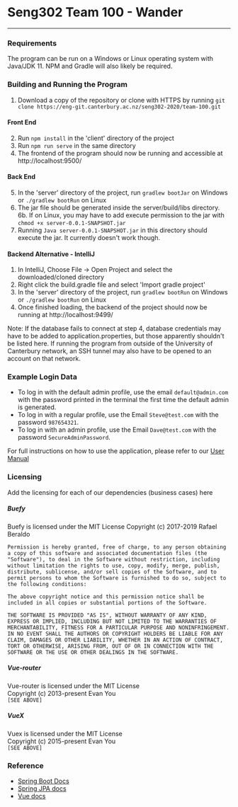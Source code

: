# Seng302 Team 100 - Wander
-----
### Requirements
The program can be run on a Windows or Linux operating system with Java/JDK 11. 
NPM and Gradle will also likely be required. 

### Building and Running the Program

1. Download a copy of the repository or clone with HTTPS by running `git clone https://eng-git.canterbury.ac.nz/seng302-2020/team-100.git`

#### Front End
2. Run `npm install` in the 'client' directory of the project
3. Run `npm run serve` in the same directory
4. The frontend of the program should now be running and accessible at http://localhost:9500/

#### Back End
5. In the 'server' directory of the project, run `gradlew bootJar` on Windows or `./gradlew bootRun` on Linux
6. The jar file should be generated inside the server/build/libs directory.  
6b. If on Linux, you may have to add execute permission to the jar with `chmod +x server-0.0.1-SNAPSHOT.jar`
7. Running `Java server-0.0.1-SNAPSHOT.jar` in this directory should execute the jar. It currently doesn't work though.

#### Backend Alternative - IntelliJ
1. In IntelliJ, Choose File -> Open Project and select the downloaded/cloned directory
2. Right click the build.gradle file and select 'Import gradle project'
3. In the 'server' directory of the project, run `gradlew bootRun` on Windows or `./gradlew bootRun` on Linux
4. Once finished loading, the backend of the project should now be running at http://localhost:9499/

Note: If the database fails to connect at step 4, database credentials may have to be added to application.properties, but those apparently shouldn't be listed here. If running the program from outside of the University of Canterbury network, an SSH tunnel may also have to be opened to an account on that network.


### Example Login Data

 - To log in with the default admin profile, use the email `default@admin.com` with the password printed in the terminal the first time the default admin is generated.
 - To log in with a regular profile, use the Email `Steve@test.com` with the password `987654321`.  
 - To log in with an admin profile, use the Email `Dave@test.com` with the password `SecureAdminPassword`.
 
For full instructions on how to use the application, please refer to our [User Manual](https://eng-git.canterbury.ac.nz/seng302-2020/team-100/wikis/User-Manual) 

### Licensing

Add the licensing for each of our dependencies (business cases) here

##### Buefy
Buefy is licensed under the MIT License
Copyright (c) 2017-2019 Rafael Beraldo

`Permission is hereby granted, free of charge, to any person obtaining a copy
of this software and associated documentation files (the "Software"), to deal
in the Software without restriction, including without limitation the rights
to use, copy, modify, merge, publish, distribute, sublicense, and/or sell
copies of the Software, and to permit persons to whom the Software is
furnished to do so, subject to the following conditions:`

`The above copyright notice and this permission notice shall be included in all
copies or substantial portions of the Software.`

`THE SOFTWARE IS PROVIDED "AS IS", WITHOUT WARRANTY OF ANY KIND, EXPRESS OR
IMPLIED, INCLUDING BUT NOT LIMITED TO THE WARRANTIES OF MERCHANTABILITY,
FITNESS FOR A PARTICULAR PURPOSE AND NONINFRINGEMENT. IN NO EVENT SHALL THE
AUTHORS OR COPYRIGHT HOLDERS BE LIABLE FOR ANY CLAIM, DAMAGES OR OTHER
LIABILITY, WHETHER IN AN ACTION OF CONTRACT, TORT OR OTHERWISE, ARISING FROM,
OUT OF OR IN CONNECTION WITH THE SOFTWARE OR THE USE OR OTHER DEALINGS IN THE
SOFTWARE.`

##### Vue-router
Vue-router is licensed under the MIT License  
Copyright (c) 2013-present Evan You  
`[SEE ABOVE]`

##### VueX
Vuex is licensed under the MIT License  
Copyright (c) 2015-present Evan You  
`[SEE ABOVE]`

### Reference
- [Spring Boot Docs](https://docs.spring.io/spring-boot/docs/current/reference/htmlsingle/)
- [Spring JPA docs](https://docs.spring.io/spring-data/jpa/docs/current/reference/html/#preface)
- [Vue docs](https://vuejs.org/v2/guide/)